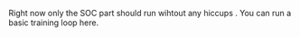  Right now only the SOC part should run wihtout any hiccups . You can run a basic training loop here.